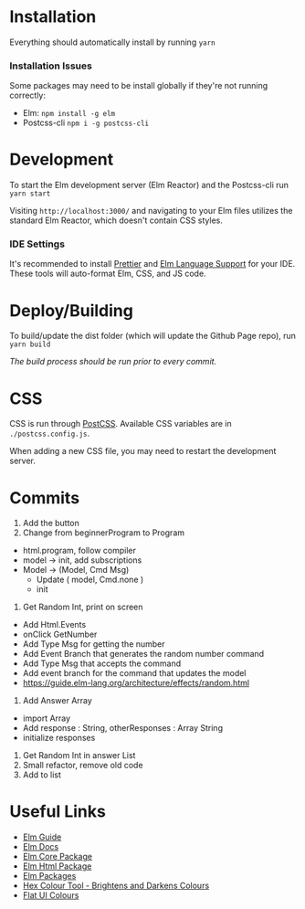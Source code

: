 # Installation

Everything should automatically install by running
`yarn`

### Installation Issues

Some packages may need to be install globally if they're not running correctly:

* Elm: `npm install -g elm`
* Postcss-cli `npm i -g postcss-cli`

# Development

To start the Elm development server (Elm Reactor) and the Postcss-cli run
`yarn start`

Visiting `http://localhost:3000/` and navigating to your Elm files utilizes the standard Elm Reactor, which doesn't contain CSS styles.

### IDE Settings

It's recommended to install [Prettier](https://packagecontrol.io/packages/JsPrettier) and [Elm Language Support](https://packagecontrol.io/packages/Elm%20Language%20Support) for your IDE. These tools will auto-format Elm, CSS, and JS code.

# Deploy/Building

To build/update the dist folder (which will update the Github Page repo), run
`yarn build`

_The build process should be run prior to every commit._

# CSS

CSS is run through [PostCSS](http://postcss.org). Available CSS variables are in `./postcss.config.js`.

When adding a new CSS file, you may need to restart the development server.

# Commits

1.  Add the button
1.  Change from beginnerProgram to Program

* html.program, follow compiler
* model -> init, add subscriptions
* Model -> (Model, Cmd Msg)
  * Update ( model, Cmd.none )
  * init

1.  Get Random Int, print on screen

* Add Html.Events
* onClick GetNumber
* Add Type Msg for getting the number
* Add Event Branch that generates the random number command
* Add Type Msg that accepts the command
* Add event branch for the command that updates the model
* https://guide.elm-lang.org/architecture/effects/random.html

1.  Add Answer Array

* import Array
* Add response : String, otherResponses : Array String
* initialize responses

1.  Get Random Int in answer List
1.  Small refactor, remove old code
1.  Add to list

# Useful Links

* [Elm Guide](https://guide.elm-lang.org)
* [Elm Docs](http://elm-lang.org/docs)
* [Elm Core Package](http://package.elm-lang.org/packages/elm-lang/core/latest/)
* [Elm Html Package](http://package.elm-lang.org/packages/elm-lang/html/latest/)
* [Elm Packages](http://package.elm-lang.org)
* [Hex Colour Tool - Brightens and Darkens Colours](http://www.cssfontstack.com/oldsites/hexcolortool/)
* [Flat UI Colours](http://flatuicolors.com)
